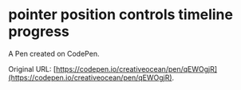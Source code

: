 # pointer position controls timeline progress

A Pen created on CodePen.

Original URL: [https://codepen.io/creativeocean/pen/qEWOgjR](https://codepen.io/creativeocean/pen/qEWOgjR).

